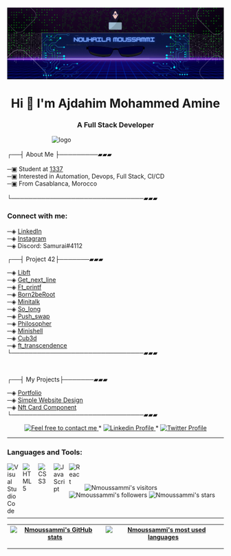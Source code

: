 <!-- - 🌱 I’m currently learning everything 
- 🥅 2022 Goals: Learn more about web3 
<br> -->
<img align="center" alt="logo" width="1000" src="https://github.com/Nmoussammi/Nmoussammi/blob/main/Untitled%20design.gif"><br>

<h1 align="center">Hi 👋 I'm Ajdahim Mohammed Amine</h1>
<h3 align="center">A Full Stack Developer </h3>
<!-- # Hi 👋  I'm  Nouhaila Moussammi 
## I'm a PhD Researcher in Mobile Edge Computing and Front-End Developer !! -->



<img align="right" alt="logo" width="400" src="https://badge.mediaplus.ma/blue/majdahim"><br>
<br>
┌──┤ About Me ├─────────▰▰▰<br>
<br>
─▣ Student at  <a href="https://www.1337.ma">1337</a><br>
─▣ Interested in Automation, Devops, Full Stack, CI/CD <br>
─▣ From Casablanca, Morocco <br>
<br>
└───────────────────────────────▰▰▰

### Connect with me:

─◈ <a href="https://www.linkedin.com/in/amine-ajdahim">LinkedIn</a><br>
─◈ <a href="https://www.instagram.com/samurai_maj">Instagram</a><br>
─◈ Discord: Samurai#4112

┌──┤ Project 42├───────▰▰▰<br>

─◈ <a href="https://github.com/Nmoussammi/Libft">Libft</a><br>
─◈ <a href="https://github.com/Nmoussammi/Get_Next_Line">Get_next_line</a><br>
─◈ <a href="https://github.com/Nmoussammi/ft_printf">Ft_printf</a><br>
─◈ <a href="https://github.com/Nmoussammi/Born2beRoot">Born2beRoot</a><br>
─◈ <a href="https://github.com/Nmoussammi/minitalk">Minitalk</a><br>
─◈ <a href="https://github.com/Nmoussammi/so_long">So_long</a><br>
─◈ <a href="https://github.com/Nmoussammi/Push_swap">Push_swap</a><br>
─◈ <a href="https://github.com/Nmoussammi/Philosopher">Philosopher</a><br>
─◈ <a href="https://github.com/Nmoussammi/Minishell">Minishell</a><br>
─◈ <a href="https://github.com/Nmoussammi/Cub3d">Cub3d</a><br>
─◈ <a href="https://github.com/Nmoussammi/ft_transcendence">ft_transcendence</a><br>
└───────────────────────────────▰▰▰

<br>

┌──┤ My Projects├───────▰▰▰<br>

─◈ <a href="https://github.com/Nmoussammi/Portfolio">Portfolio</a><br>
─◈ <a href="https://github.com/Nmoussammi/Simple-Website-Design">Simple Website Design</a><br>
─◈ <a href="https://github.com/Nmoussammi/nft-card-component">Nft Card Component</a> <br>
└───────────────────────────────▰▰▰
<br>

  <p align="center">
	<a href="mailto:nmoussammi@gmail.com">
		<img alt="Feel free to contact me" src="https://img.shields.io/badge/-Ask_me_anything-blue?style=flat&logo=Gmail&logoColor=white&link=mailto:nmoussammi@gmail.com" />
	</a>
	<span> * </span>
	<a href="https://www.linkedin.com/in/nouhaila-moussammi/">
		<img alt="Linkedin Profile" src="https://img.shields.io/badge/-Linkedin_Profile-0072b1?style=flat&logo=Linkedin&logoColor=white&link=https://www.linkedin.com/in/nouhaila-moussammi/" />
	</a>
	<span> * </span>
<!--   	<a href="https://https://discord.com/users/nmoussam#7557">
		<img alt="Twitter Profile" src="https://img.shields.io/badge/-Linkedin_Profile-0072b1?style=flat&logo=Discord&logoColor=white&link=https://https://discord.com/users/nmoussam#7557" />
	</a> -->
	<a href="https://https://www.discord.com/users/nmoussam#7557">
		<img alt="Twitter Profile" src="https://badgen.net/badge/icon/discord?icon=discord&label" />
	</a>
</p>

--------------
### Languages and Tools:



<img align="left" alt="Visual Studio Code" width="26px" src="https://cdn.jsdelivr.net/gh/devicons/devicon/icons/vscode/vscode-original.svg" style="padding-right:10px;"/>
<img align="left" alt="HTML5" width="26px" src="https://cdn.jsdelivr.net/gh/devicons/devicon/icons/html5/html5-original.svg" style="padding-right:10px;" />
<img align="left" alt="CSS3" width="26px" src="https://cdn.jsdelivr.net/gh/devicons/devicon/icons/css3/css3-original.svg" style="padding-right:10px;" />
<img align="left" alt="JavaScript" width="26px" src="https://cdn.jsdelivr.net/gh/devicons/devicon/icons/javascript/javascript-original.svg" style="padding-right:10px;" />
<img align="left" alt="React" width="26px" src="https://cdn.jsdelivr.net/gh/devicons/devicon/icons/react/react-original.svg" style="padding-right:10px;" />

<br/>

<br>
<p align="left">
	<img alt="Nmoussammi's visitors" src="https://komarev.com/ghpvc/?username=AmineAjdahim&color=8c36db&style=flat&label=visitors" />
	<img alt="Nmoussammi's followers" src="https://img.shields.io/github/followers/AmineAjdahim?color=blueviolet" />
	<img alt="Nmoussammi's stars" src="https://img.shields.io/github/stars/AmineAjdahim?color=blueviolet" />
</p>



<br/>


---------------
| [![Nmoussammi's GitHub stats](https://github-readme-stats.vercel.app/api?username=AmineAjdahim&count_private=true&show_icons=true&hide=issues&hide_border=true&theme=jolly)](https://github.com/AmineAjdahim?tab=repositories) | [![Nmoussammi's most used languages](https://github-readme-stats.vercel.app/api/top-langs/?username=AmineAjdahim&layout=compact&hide_border=true&theme=jolly)](https://github.com/AmineAjdahim?tab=repositories) |
|:-:|:-:|



---------------
